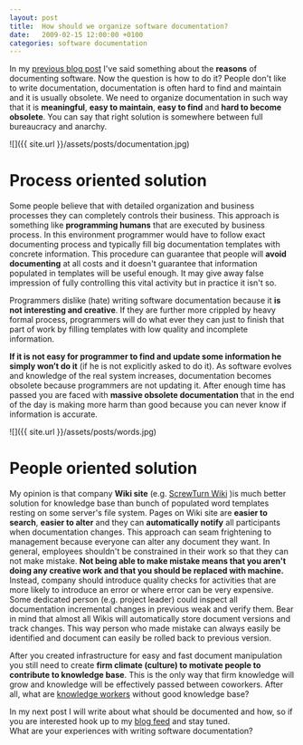 ```yaml
---
layout: post
title:  How should we organize software documentation?
date:   2009-02-15 12:00:00 +0100
categories: software documentation
---
```


In my [previous blog post](/post/2008/12/23/Should-software-be-documented.aspx) I've said something about the **reasons** of documenting software. Now the question is how to do it? People don't like to write documentation, documentation is often hard to find and maintain and it is usually obsolete. We need to organize documentation in such way that it is **meaningful**, **easy to maintain**, **easy to find** and **hard to become obsolete**. You can say that right solution is somewhere between full bureaucracy and anarchy.

![]({{ site.url }}/assets/posts/documentation.jpg)

# Process oriented solution

Some people believe that with detailed organization and business processes they can completely controls their business. This approach is something like **programming humans** that are executed by business process. In this environment programmer would have to follow exact documenting process and typically fill big documentation templates with concrete information. This procedure can guarantee that people will **avoid documenting** at all costs and it doesn't guarantee that information populated in templates will be useful enough. It may give away false impression of fully controlling this vital activity but in practice it isn't so.

Programmers dislike (hate) writing software documentation because it **is not interesting and creative**. If they are further more crippled by heavy formal process, programmers will do what ever they can just to finish that part of work by filling templates with low quality and incomplete information.

**If it is not easy for programmer to find and update some information he simply won’t do it** (if he is not explicitly asked to do it). As software evolves and knowledge of the real system increases, documentation becomes obsolete because programmers are not updating it. After enough time has passed you are faced with **massive obsolete documentation** that in the end of the day is making more harm than good because you can never know if information is accurate.  

![]({{ site.url }}/assets/posts/words.jpg)

# People oriented solution 

My opinion is that company **Wiki site** (e.g. [ScrewTurn Wiki](http://www.screwturn.eu/) )is much better solution for knowledge base than bunch of populated word templates resting on some server's file system. Pages on Wiki site are **easier to search**, **easier to alter** and they can **automatically notify** all participants when documentation changes. This approach can seam frightening to management because everyone can alter any document they want. In general, employees shouldn't be constrained in their work so that they can not make mistake. **Not being able to make mistake means that you aren't doing any creative work and that you should be replaced with machine.** Instead, company should introduce quality checks for activities that are more likely to introduce an error or where error can be very expensive. Some dedicated person (e.g. project leader) could inspect all documentation incremental changes in previous weak and verify them. Bear in mind that almost all Wikis will automatically store document versions and track changes. This way person who made mistake can always easily be identified and document can easily be rolled back to previous version.  

After you created infrastructure for easy and fast document manipulation you still need to create **firm climate (culture) to motivate people to contribute to knowledge base**. This is the only way that firm knowledge will grow and knowledge will be effectively passed between coworkers. After all, what are [knowledge workers](http://en.wikipedia.org/wiki/Knowledge_worker) without good knowledge base?

In my next post I will write about what should be documented and how, so if you are interested hook up to my [blog feed](http://feeds.feedburner.com/Vukoje) and stay tuned.  
What are your experiences with writing software documentation? 
